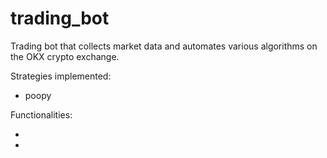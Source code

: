 # trading_bot

Trading bot that collects market data and automates various algorithms on the OKX crypto exchange.

Strategies implemented:

- poopy

Functionalities:

-
-
